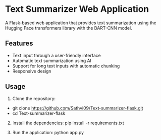 # Text Summarizer Web Application

A Flask-based web application that provides text summarization using the Hugging Face transformers library with the BART-CNN model.

## Features

- Text input through a user-friendly interface
- Automatic text summarization using AI
- Support for long text inputs with automatic chunking
- Responsive design

## Usage

1. Clone the repository: 
- git clone https://github.com/Sathvi09/Text-summarizer-flask.git
- cd Text-summarizer-flask

2. Install the dependencies:
pip install -r requirements.txt

3. Run the application:
python app.py





 
